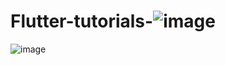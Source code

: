 # Flutter-tutorials-![image](https://user-images.githubusercontent.com/61565391/157417889-6a33ff90-ae2d-4544-8a46-b5386ab61fa3.png)
![image](https://user-images.githubusercontent.com/61565391/157449299-b8414224-bdd2-4aba-bcb3-1752bde64d9f.png)
